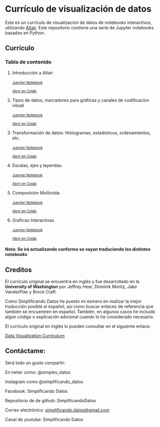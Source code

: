 # Currículo de visualización de datos

Este es un currículo de visualización de datos de notebooks interactivos, utilizando [Altair](https://altair-viz.github.io/). Este repositorio contiene una serie de Jupyter notebooks basados en Python.

## Currículo

### Tabla de contenido

1.  Introducción a Altair<br/>  
    <small>
      [Jupyter Notebook](https://github.com/SimplificandoDatos/Altair/blob/master/01_introduccion_altair.ipynb)
    
      [Abrir en Colab](https://colab.research.google.com/github/SimplificandoDatos/Altair/blob/master/01_introduccion_altair.ipynb)
    </small>
 2.  Tipos de datos, marcadores para gráficas y canales de codificación visual<br/>  
    <small>
      [Jupyter Notebook](https://github.com/SimplificandoDatos/Altair/blob/master/02_marcadores_codificadores_altair.ipynb)
    
      [Abrir en Colab](https://colab.research.google.com/github/SimplificandoDatos/Altair/blob/master/02_marcadores_codificadores_altair.ipynb)
    </small>
 3.  Transformación de datos: Histogramas, estadísticos, ordenamientos, etc.<br/>  
    <small>
      [Jupyter Notebook](https://github.com/SimplificandoDatos/Altair/blob/master/03_transformacion_de_datos_altair.ipynb)
    
      [Abrir en Colab](https://colab.research.google.com/github/SimplificandoDatos/Altair/blob/master/03_transformacion_de_datos_altair.ipynb)
    </small>
 4.  Escalas, ejes y leyendas.<br/>  
    <small>
      [Jupyter Notebook](https://github.com/SimplificandoDatos/Altair/blob/master/04_escalas_ejes_leyendas_altair.ipynb)
    
      [Abrir en Colab](https://colab.research.google.com/github/SimplificandoDatos/Altair/blob/master/04_escalas_ejes_leyendas_altair.ipynb)
    </small>
  5.  Composición Multivista.<br/>  
    <small>
      [Jupyter Notebook](https://github.com/SimplificandoDatos/Altair/blob/master/05_composion_multivista_altair.ipynb)
    
      [Abrir en Colab](https://colab.research.google.com/github/SimplificandoDatos/Altair/blob/master/05_composion_multivista_altair.ipynb)
    </small>
  5.  Graficas Interactivas.<br/>  
    <small>
      [Jupyter Notebook](https://github.com/SimplificandoDatos/Altair/blob/master/06_interaccion_altair.ipynb)
    
      [Abrir en Colab](https://colab.research.google.com/github/SimplificandoDatos/Altair/blob/master/06_interaccion_altair.ipynb)
    </small>

#### Nota: Se irá actualizando conforme se vayan traduciendo los distintos notebooks
    

## Creditos

El currículo original se encuentra en inglés y fue desarrollado en la **University of Washington** por Jeffrey Heer, Dominik Moritz, Jake VanderPlas y Brock Craft.

Como Simplificando Datos he puesto mi esmero en realizar la mejor traducción posible al español, así como buscar enlaces de referencia que también se encuentren en español. También, en algunos casos he incluido algún código o explicación adicional cuando lo he considerado necesario.

El currículo original en inglés lo pueden consultar en el siguiente enlace:

[Data Visualization Curriculum](https://github.com/uwdata/visualization-curriculum)

## Contáctame:

Será todo un gusto compartir:

En twiter como: @simples_datos

Instagram como @simplificando_datos

Facebook: Simplificando Datos

Repositorio de de github: SimplificandoDatos

Correo electrónico: simplificando.datos@gmail.com

Canal de youtube: Simplificando Datos
